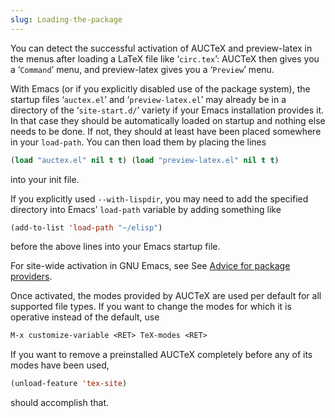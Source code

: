 ```yaml
---
slug: Loading-the-package
---
```


You can detect the successful activation of AUCTeX and preview-latex in the menus after loading a LaTeX file like ‘`circ.tex`’: AUCTeX then gives you a ‘`Command`’ menu, and preview-latex gives you a ‘`Preview`’ menu.

With Emacs (or if you explicitly disabled use of the package system), the startup files ‘`auctex.el`’ and ‘`preview-latex.el`’ may already be in a directory of the ‘`site-start.d/`’ variety if your Emacs installation provides it. In that case they should be automatically loaded on startup and nothing else needs to be done. If not, they should at least have been placed somewhere in your `load-path`. You can then load them by placing the lines

```lisp
(load "auctex.el" nil t t) (load "preview-latex.el" nil t t) 
```

into your init file.

If you explicitly used `--with-lispdir`, you may need to add the specified directory into Emacs’ `load-path` variable by adding something like

```lisp
(add-to-list 'load-path "~/elisp") 
```

before the above lines into your Emacs startup file.

For site-wide activation in GNU Emacs, see See [Advice for package providers](/docs/auctex/Advice-for-package-providers).

Once activated, the modes provided by AUCTeX are used per default for all supported file types. If you want to change the modes for which it is operative instead of the default, use

```lisp
M-x customize-variable <RET> TeX-modes <RET> 
```

If you want to remove a preinstalled AUCTeX completely before any of its modes have been used,

```lisp
(unload-feature 'tex-site) 
```

should accomplish that.
